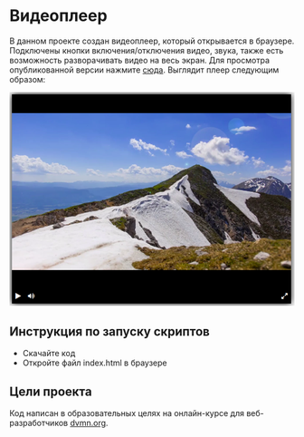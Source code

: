 # Видеоплеер

В данном проекте создан видеоплеер, который открывается в браузере. Подключены
кнопки включения/отключения видео, звука, также есть возможность разворачивать
видео на весь экран.
Для просмотра опубликованной версии нажмите [сюда](https://fiskless.github.io/video_player/).
Выглядит плеер следующим образом:

![Image alt](https://github.com/Fiskless/video_player/blob/master/screenshots/player_screenshot.png)

## Инструкция по запуску скриптов

- Скачайте код
- Откройте файл index.html в браузере

## Цели проекта

Код написан в образовательных целях на онлайн-курсе для веб-разработчиков [dvmn.org](https://dvmn.org/).
